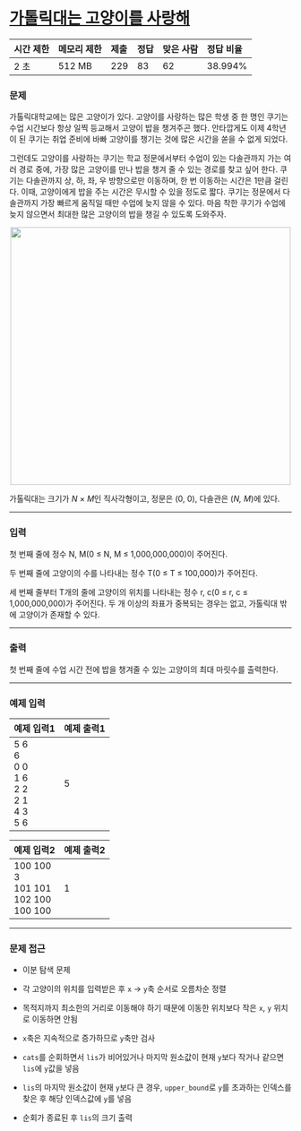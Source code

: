 # [가톨릭대는 고양이를 사랑해](https://www.acmicpc.net/problem/23035)

<div align = center>

| 시간 제한 | 메모리 제한 | 제출 | 정답 | 맞은 사람 | 정답 비율 |
| :-------- | :---------- | :--- | :--- | :-------- | :-------- |
| 2 초      | 512 MB      | 229  | 83   | 62        | 38.994%   |

</div>

### 문제

가톨릭대학교에는 많은 고양이가 있다. 고양이를 사랑하는 많은 학생 중 한 명인 쿠기는 수업 시간보다 항상 일찍 등교해서 고양이 밥을 챙겨주곤 했다. 안타깝게도 이제 4학년이 된 쿠기는 취업 준비에 바빠 고양이를 챙기는 것에 많은 시간을 쏟을 수 없게 되었다.

그런데도 고양이를 사랑하는 쿠기는 학교 정문에서부터 수업이 있는 다솔관까지 가는 여러 경로 중에, 가장 많은 고양이를 만나 밥을 챙겨 줄 수 있는 경로를 찾고 싶어 한다. 쿠기는 다솔관까지 상, 하, 좌, 우 방향으로만 이동하며, 한 번 이동하는 시간은 1만큼 걸린다. 이때, 고양이에게 밥을 주는 시간은 무시할 수 있을 정도로 짧다. 쿠기는 정문에서 다솔관까지 가장 빠르게 움직일 때만 수업에 늦지 않을 수 있다. 마음 착한 쿠기가 수업에 늦지 않으면서 최대한 많은 고양이의 밥을 챙길 수 있도록 도와주자.

<div align=center>
  <img src="https://upload.acmicpc.net/afa7d859-5fe8-4ecd-b309-c308f3b60a28/-/preview/" width="500" height="460" />
</div>

가톨릭대는 크기가 *N* × *M*인 직사각형이고, 정문은 (0, 0), 다솔관은 (*N, M*)에 있다.

---

### 입력

첫 번째 줄에 정수 N, M(0 ≤ N, M ≤ 1,000,000,000)이 주어진다.

두 번째 줄에 고양이의 수를 나타내는 정수 T(0 ≤ T ≤ 100,000)가 주어진다.

세 번째 줄부터 T개의 줄에 고양이의 위치를 나타내는 정수 r, c(0 ≤ r, c ≤ 1,000,000,000)가 주어진다. 두 개 이상의 좌표가 중복되는 경우는 없고, 가톨릭대 밖에 고양이가 존재할 수 있다.

---

### 출력

첫 번째 줄에 수업 시간 전에 밥을 챙겨줄 수 있는 고양이의 최대 마릿수를 출력한다.

---

### 예제 입력

| 예제 입력1                                                | 예제 출력1 |
| :-------------------------------------------------------- | :--------- |
| 5 6<br/>6<br/>0 0<br/>1 6<br/>2 2<br/>2 1<br/>4 3<br/>5 6 | 5          |

| 예제 입력2                                        | 예제 출력2 |
| :------------------------------------------------ | :--------- |
| 100 100<br/>3<br/>101 101<br/>102 100<br/>100 100 | 1          |

---

### 문제 접근

  - 이분 탐색 문제

  - 각 고양이의 위치를 입력받은 후 `x` -> `y`축 순서로 오름차순 정렬

  - 목적지까지 최소한의 거리로 이동해야 하기 때문에 이동한 위치보다 작은 `x`, `y` 위치로 이동하면 안됨

  - `x`축은 지속적으로 증가하므로 `y`축만 검사

  - `cats`를 순회하면서 `lis`가 비어있거나 마지막 원소값이 현재 `y`보다 작거나 같으면 `lis`에 `y`값을 넣음

  - `lis`의 마지막 원소값이 현재 `y`보다 큰 경우, `upper_bound`로 `y`를 초과하는 인덱스를 찾은 후 해당 인덱스값에 `y`를 넣음

  - 순회가 종료된 후 `lis`의 크기 출력